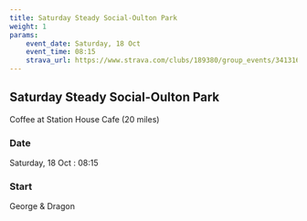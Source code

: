 ```yaml
---
title: Saturday Steady Social-Oulton Park
weight: 1
params:
    event_date: Saturday, 18 Oct
    event_time: 08:15
    strava_url: https://www.strava.com/clubs/189380/group_events/3413164651641130062
---
```


## Saturday Steady Social-Oulton Park 

Coffee at Station House Cafe (20 miles)

### Date

Saturday, 18 Oct : 08:15

### Start

George &amp; Dragon


